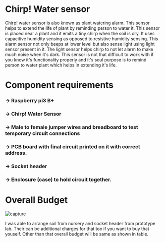 # Chirp! Water sensor

Chirp! water sensor is also known as plant watering alarm. This sensor helps to extend the life of plant by reminding person to water it.  This sensor is placed near a plant and it emits a tiny chirp when the soil is dry. It uses capacitive humidity sensing as opposed to resistive humidity sensing. This alarm sensor not only beeps at lower level but also sense light using light sensor present in it. The light sensor helps chirp to not let alarm to make much noise when it's dark. This sensor is not that difficult to work with if you know it's functionality properly and it's soul purpose is to remind person to water plant which helps in extending it's life.

# Component requirements

### -> Raspberry pi3 B+
### -> Chirp! Water Sensor
### -> Male to female jumper wires and breadboard to test temporary circuit connections
### -> PCB board with final circuit printed on it with correct address.
### -> Socket header
### -> Enclosure (case) to hold circuit together.

# Overall Budget

![capture](https://user-images.githubusercontent.com/43180510/49830888-74056b00-fd60-11e8-93dd-53d7ad498b5c.PNG)

I was able to arrange soil from nursery and socket header from prototype lab. Their can be additional charges for that too if you want to buy that youself. Other than that overall budget will be same as shown in table.
